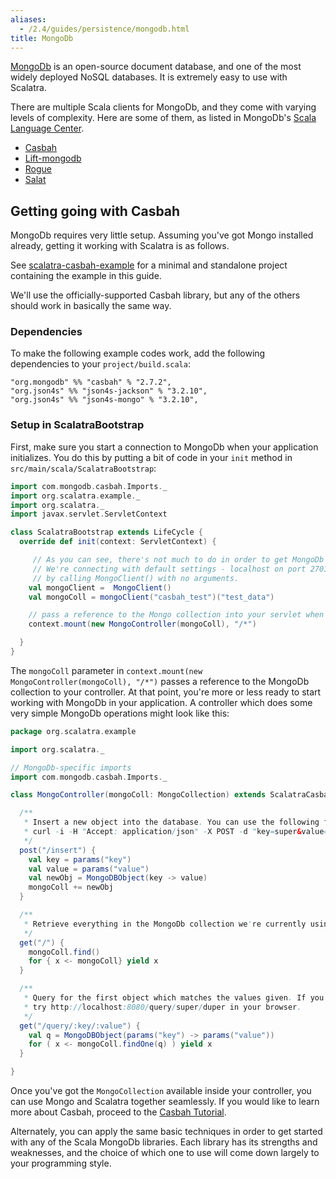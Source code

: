 ```yaml
---
aliases:
  - /2.4/guides/persistence/mongodb.html
title: MongoDb
---
```


[MongoDb](http://mongodb.org) is an open-source document database, and one of the most widely deployed NoSQL databases. It is extremely easy to use with Scalatra.

There are multiple Scala clients for MongoDb, and they come with varying levels of complexity. Here are some of them, as listed in MongoDb's [Scala Language Center](http://docs.mongodb.org/ecosystem/drivers/scala/).

* [Casbah](http://mongodb.github.io/casbah/index.html)
* [Lift-mongodb](https://www.assembla.com/wiki/show/liftweb/MongoDB)
* [Rogue](https://github.com/foursquare/rogue)
* [Salat](https://github.com/novus/salat)

## Getting going with Casbah

MongoDb requires very little setup. Assuming you've got Mongo installed already, getting it working with Scalatra is as follows.

<div class="alert alert-info">
  <span class="badge badge-info"><i class="glyphicon glyphicon-flag"></i></span>
  See
  <a href="https://github.com/scalatra/scalatra-website-examples/tree/master/2.4/persistence/scalatra-casbah-example">scalatra-casbah-example</a>
  for a minimal and standalone project containing the example in this guide.
</div>

We'll use the officially-supported Casbah library, but any of the others should work in basically the same way.

### Dependencies

To make the following example codes work, add the following dependencies to your
`project/build.scala`:

```
"org.mongodb" %% "casbah" % "2.7.2",
"org.json4s" %% "json4s-jackson" % "3.2.10",
"org.json4s" %% "json4s-mongo" % "3.2.10",
```

### Setup in ScalatraBootstrap

First, make sure you start a connection to MongoDb when your application initializes. You do this by putting a bit of code in your `init` method in `src/main/scala/ScalatraBootstrap`:

```scala
import com.mongodb.casbah.Imports._
import org.scalatra.example._
import org.scalatra._
import javax.servlet.ServletContext

class ScalatraBootstrap extends LifeCycle {
  override def init(context: ServletContext) {

     // As you can see, there's not much to do in order to get MongoDb working with Scalatra.
     // We're connecting with default settings - localhost on port 27017 -
     // by calling MongoClient() with no arguments.
    val mongoClient =  MongoClient()
    val mongoColl = mongoClient("casbah_test")("test_data")

    // pass a reference to the Mongo collection into your servlet when you mount it at application start:
    context.mount(new MongoController(mongoColl), "/*")

  }
}
```

The `mongoColl` parameter in `context.mount(new MongoController(mongoColl), "/*")` passes a reference to the MongoDb collection to your controller. At that point, you're more or less ready to start working with MongoDb in your application. A controller which does some very simple MongoDb operations might look like this:


```scala
package org.scalatra.example

import org.scalatra._

// MongoDb-specific imports
import com.mongodb.casbah.Imports._

class MongoController(mongoColl: MongoCollection) extends ScalatraCasbahExampleStack {

  /**
   * Insert a new object into the database. You can use the following from your console to try it out:
   * curl -i -H "Accept: application/json" -X POST -d "key=super&value=duper" http://localhost:8080/insert
   */
  post("/insert") {
    val key = params("key")
    val value = params("value")
    val newObj = MongoDBObject(key -> value)
    mongoColl += newObj
  }

  /**
   * Retrieve everything in the MongoDb collection we're currently using.
   */
  get("/") {
    mongoColl.find()
    for { x <- mongoColl} yield x
  }

  /**
   * Query for the first object which matches the values given. If you copy/pasted the insert example above,
   * try http://localhost:8080/query/super/duper in your browser.
   */
  get("/query/:key/:value") {
    val q = MongoDBObject(params("key") -> params("value"))
    for ( x <- mongoColl.findOne(q) ) yield x
  }

}
```

Once you've got the `MongoCollection` available inside your controller, you can use Mongo and Scalatra together seamlessly. If you would like to learn more about Casbah, proceed to the [Casbah Tutorial](http://mongodb.github.io/casbah/tutorial.html).

Alternately, you can apply the same basic techniques in order to get started with any of the Scala MongoDb libraries. Each library has its strengths and weaknesses, and the choice of which one to use will come down largely to your programming style.
